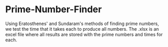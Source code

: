 # Prime-Number-Finder
Using Eratosthenes' and Sundaram's methods of finding prime numbers, we test the time that it takes each to produce all numbers. 
The .xlsx is an excel file where all results are stored with the prime numbers and times for each. 
